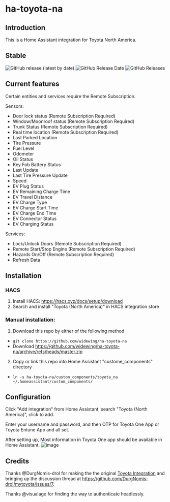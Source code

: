 # ha-toyota-na

## Introduction
This is a Home Assistant integration for Toyota North America.

## Stable
![GitHub release (latest by date)](https://img.shields.io/github/v/release/widewing/ha-toyota-na?style=for-the-badge) ![GitHub Release Date](https://img.shields.io/github/release-date/widewing/ha-toyota-na?style=for-the-badge) ![GitHub Releases](https://img.shields.io/github/downloads/widewing/ha-toyota-na/latest/total?color=purple&label=%20release%20Downloads&style=for-the-badge) 

## Current features
Certain entities and services require the Remote Subscription.

Sensors:
* Door lock status (Remote Subscription Required)
* Window/Moonroof status (Remote Subscription Required)
* Trunk Status (Remote Subscription Required)
* Real time location (Remote Subscription Required)
* Last Parked Location
* Tire Pressure
* Fuel Level
* Odometer
* Oil Status
* Key Fob Battery Status
* Last Update
* Last Tire Pressure Update
* Speed
* EV Plug Status
* EV Remaining Charge Time
* EV Travel Distance
* EV Charge Type
* EV Charge Start Time
* EV Charge End Time
* EV Connector Status
* EV Charging Status

Services:
* Lock/Unlock Doors (Remote Subscription Required)
* Remote Start/Stop Engine (Remote Subscription Required)
* Hazards On/Off (Remote Subscription Required)
* Refresh Data
## Installation
### HACS
1. Install HACS: https://hacs.xyz/docs/setup/download
2. Search and install "Toyota (North America)" in HACS integration store

### Manual installation:
1. Download this repo by either of the following method
- `git clone https://github.com/widewing/ha-toyota-na`
- Download https://github.com/widewing/ha-toyota-na/archive/refs/heads/master.zip
2. Copy or link this repo into Home Assistant "custome_components" directory
- `ln -s ha-toyota-na/custom_components/toyota_na ~/.homeassistant/custom_components/`

## Configuration
Click "Add integration" from Home Assistant, search "Toyota (North America)", click to add.

Enter your username and password, and then OTP for Toyota One App or Toyota Entune App and all set.

After setting up, Most information in Toyota One app should be available in Home Assistant.
![image](https://user-images.githubusercontent.com/4755389/147372481-4d280b6e-6f61-434c-a768-f4a089f009c3.png)

## Credits
Thanks @DurgNomis-drol for making the the original [Toyota Integration](https://github.com/DurgNomis-drol/ha_toyota) and bringing up the discussion thread at https://github.com/DurgNomis-drol/mytoyota/issues/7.

Thanks @visualage for finding the way to authenticate headlessly.
